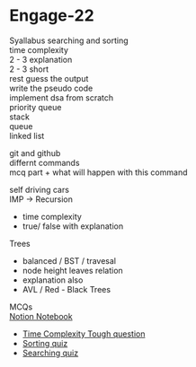 # Engage-22

Syallabus
searching and sorting<br>
time complexity<br>
2 - 3 explanation<br>
2 - 3 short<br>
rest guess the output<br>
write the pseudo code<br>
implement dsa from scratch<br>
priority queue<br>
stack<br>
queue<br>
linked list<br>

git and github<br>
differnt commands<br>
  mcq part  + what will happen with this command

self driving cars<br>
IMP -> Recursion<br>
  - time complexity
  - true/ false with explanation

Trees<br>
  - balanced / BST / travesal
  - node height leaves relation
  - explanation also
  - AVL / Red - Black Trees

MCQs<br>
[Notion Notebook](https://www.notion.so/Engage-2022-2fe284abcfb74dd8894af437de730143)
- [Time Complexity Tough question](https://testbook.com/objective-questions/mcq-on-time-complexity--5eea6a0c39140f30f369e0ea)
- [Sorting quiz](https://www.geeksforgeeks.org/algorithms-gq/searching-and-sorting-gq/)
- [Searching quiz](https://www.geeksforgeeks.org/algorithms-gq/searching-gq/)
